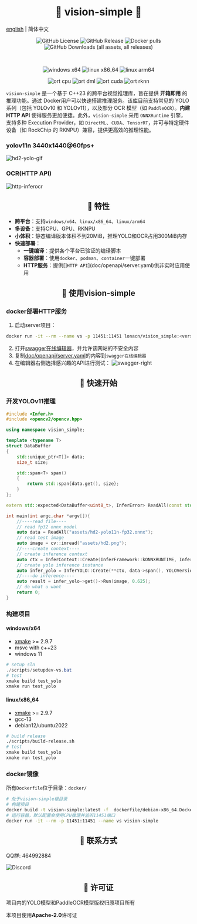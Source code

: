 # <div align="center">🚀 vision-simple 🚀</div>
[english](./README-en.md) | 简体中文

<p align="center">
<a><img alt="GitHub License" src="https://img.shields.io/github/license/lona-cn/vision-simple"></a>
<a><img alt="GitHub Release" src="https://img.shields.io/github/v/release/lona-cn/vision-simple"></a>
<a><img alt="Docker pulls" src="https://img.shields.io/docker/pulls/lonacn/vision_simple"></a>
<a><img alt="GitHub Downloads (all assets, all releases)" src="https://img.shields.io/github/downloads/lona-cn/vision-simple/total"></a>

</p>
<p align="center">
<a><img alt="" src="https://img.shields.io/badge/yolo-v10-AD65F1.svg"></a>
<a><img alt="" src="https://img.shields.io/badge/yolo-v11-AD65F1.svg"></a>
<a><img alt="" src="https://img.shields.io/badge/paddle_ocr-v4-2932DF.svg"></a>
</p>
<p align="center">
<a><img alt="windows x64" src="https://img.shields.io/badge/windows-x64-brightgreen.svg"></a>
<a><img alt="linux x86_64" src="https://img.shields.io/badge/linux-x86_64-brightgreen.svg"></a>
<a><img alt="linux arm64" src="https://img.shields.io/badge/linux-arm64-brightgreen.svg"></a>
</p>
<p align="center">
<a><img alt="ort cpu" src="https://img.shields.io/badge/ort-cpu-880088.svg"></a>
<a><img alt="ort dml" src="https://img.shields.io/badge/ort-dml-blue.svg"></a>
<a><img alt="ort cuda" src="https://img.shields.io/badge/ort-cuda-green.svg"></a>
<a><img alt="ort rknn" src="https://img.shields.io/badge/ort-rknn-white.svg"></a>
</p>

`vision-simple` 是一个基于 C++23 的跨平台视觉推理库，旨在提供 **开箱即用** 的推理功能。通过 Docker用户可以快速搭建推理服务。该库目前支持常见的 YOLO 系列（包括 YOLOv10 和 YOLOv11），以及部分 OCR 模型（如 `PaddleOCR`）。**内建 HTTP API** 使得服务更加便捷。此外，`vision-simple` 采用 `ONNXRuntime` 引擎，支持多种 Execution Provider，如 `DirectML`、`CUDA`、`TensorRT`，并可与特定硬件设备（如 RockChip 的 RKNPU）兼容，提供更高效的推理性能。

### yolov11n 3440x1440@60fps+
![hd2-yolo-gif](doc/images/hd2-yolo.gif)

### OCR(HTTP API)

![http-inferocr](doc/images/http-inferocr.png)

## <div align="center">🚀 特性 </div>
- **跨平台**：支持`windows/x64`、`linux/x86_64`、`linux/arm64`
- **多设备**：支持CPU、GPU、RKNPU
- **小体积**：静态编译版本体积不到20MiB，推理YOLO和OCR占用300MiB内存
- **快速部署**：
  - **一键编译**：提供各个平台已验证的编译脚本
  - **容器部署**：使用`docker`、`podman`、`container`一键部署
  - **HTTP服务**：提供[]`HTTP API`](doc/openapi/server.yaml)供非实时应用使用

## <div align="center">🚀 使用vision-simple </div>
### docker部署HTTP服务
1. 启动server项目：
```sh
docker run -it --rm --name vs -p 11451:11451 lonacn/vision_simple:<version>-<ep>-<arch>
```
2. 打开[swagger在线编辑器](https://editor-next.swagger.io/)，并允许该网站的不安全内容
3. 复制[doc/openapi/server.yaml](doc/openapi/server.yaml)的内容到`swagger在线编辑器`
4. 在编辑器右侧选择感兴趣的API进行测试：
![swagger-right](doc/images/swagger-right.png)


## <div align="center">🚀 快速开始 </div>
### 开发YOLOv11推理

```cpp
#include <Infer.h>
#include <opencv2/opencv.hpp>

using namespace vision_simple;

template <typename T>
struct DataBuffer
{
    std::unique_ptr<T[]> data;
    size_t size;

    std::span<T> span()
    {
        return std::span{data.get(), size};
    }
};

extern std::expected<DataBuffer<uint8_t>, InferError> ReadAll(const std::string& path);

int main(int argc,char *argv[]){
    //----read file----
    // read fp32 onnx model
    auto data = ReadAll("assets/hd2-yolo11n-fp32.onnx");
    // read test image
    auto image = cv::imread("assets/hd2.png");
    //----create context----
    // create inference context
    auto ctx = InferContext::Create(InferFramework::kONNXRUNTIME, InferEP::kDML);
    // create yolo inference instance
    auto infer_yolo = InferYOLO::Create(**ctx, data->span(), YOLOVersion::kV11);
    //----do inference----
    auto result = infer_yolo->get()->Run(image, 0.625);
    // do what u want
    return 0;
}
```
### 构建项目
#### windows/x64
* [xmake](https://xmake.io) >= 2.9.7
* msvc with c++23
* windows 11

```powershell
# setup sln
./scripts/setupdev-vs.bat
# test
xmake build test_yolo
xmake run test_yolo
```
#### linux/x86_64
* [xmake](https://xmake.io) >= 2.9.7
* gcc-13
* debian12/ubuntu2022

```sh
# build release
./scripts/build-release.sh
# test
xmake build test_yolo
xmake run test_yolo
```
### docker镜像
所有`Dockerfile`位于目录：`docker/`

```sh
# 处于vision-simple根目录
# 构建项目
docker build -t vision-simple:latest -f  dockerfile/debian-x86_64.Dockefile .
# 运行容器，默认配置会使用CPU推理并监听11451端口
docker run -it --rm -p 11451:11451 --name vs vision-simple
```

## <div align="center">🚀 联系方式</div>
QQ群: 464992884

![Discord](https://img.shields.io/discord/1327875843581808640)

## <div align="center">📄 许可证</div>
项目内的YOLO模型和PaddleOCR模型版权归原项目所有

本项目使用**Apache-2.0**许可证
